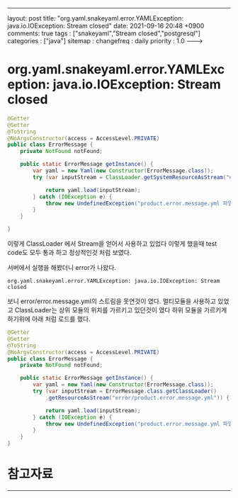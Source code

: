 ---
layout: post
title: "org.yaml.snakeyaml.error.YAMLException: java.io.IOException: Stream closed"
date: 2021-09-16 20:48 +0900
comments: true
tags : ["snakeyaml","Stream closed","postgresql"]
categories : ["java"]
sitemap :
changefreq : daily
priority : 1.0
--->
# org.yaml.snakeyaml.error.YAMLException: java.io.IOException: Stream closed


```java
@Getter
@Setter
@ToString
@NoArgsConstructor(access = AccessLevel.PRIVATE)
public class ErrorMessage {
	private NotFound notFound;

	public static ErrorMessage getInstance() {
		var yaml = new Yaml(new Constructor(ErrorMessage.class));
		try (var inputStream = ClassLoader.getSystemResourceAsStream("error/error.message.yml")) {

			return yaml.load(inputStream);
		} catch (IOException e) {
			throw new UndefinedException("product.error.message.yml 파일을 찾을수 없습니다.", e);
		}
	}

}

```

이렇게 ClassLoader 에서 Stream을 얻어서 사용하고 있었다 이렇게 했을때 test code도 모두 통과 하고 정상적인것 처럼 보였다.

서버에서 실행을 해봤더니 error가 나왔다. 

```
org.yaml.snakeyaml.error.YAMLException: java.io.IOException: Stream closed
```

보니 error/error.message.yml의 스트림을 못연것이 였다. 
멀티모듈을 사용하고 있었고 ClassLoader는 상위 모듈의 위치를 가르키고 있던것이 였다 하위 모듈을 가르키게 하기위에 아래 처럼 로드를 했다.

```java
@Getter
@Setter
@ToString
@NoArgsConstructor(access = AccessLevel.PRIVATE)
public class ErrorMessage {
	private NotFound notFound;

	public static ErrorMessage getInstance() {
		var yaml = new Yaml(new Constructor(ErrorMessage.class));
		try (var inputStream = ErrorMessage.class.getClassLoader()
			.getResourceAsStream("error/product.error.message.yml")) {

			return yaml.load(inputStream);
		} catch (IOException e) {
			throw new UndefinedException("product.error.message.yml 파일을 찾을수 없습니다.", e);
		}
	}
}
```

# 참고자료

-----
